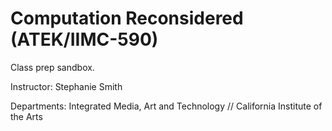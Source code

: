 # Computation Reconsidered (ATEK/IIMC-590)

Class prep sandbox.

Instructor: Stephanie Smith

Departments: Integrated Media, Art and Technology // California Institute of the Arts